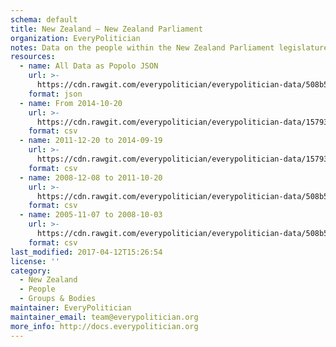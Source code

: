 ```yaml
---
schema: default
title: New Zealand — New Zealand Parliament
organization: EveryPolitician
notes: Data on the people within the New Zealand Parliament legislature of New Zealand.
resources:
  - name: All Data as Popolo JSON
    url: >-
      https://cdn.rawgit.com/everypolitician/everypolitician-data/508b52f1a6b007a1b257570e7a01d74fc29d5658/data/New_Zealand/House/ep-popolo-v1.0.json
    format: json
  - name: From 2014-10-20
    url: >-
      https://cdn.rawgit.com/everypolitician/everypolitician-data/15793915456b59fcd49863b015f97aa417b6c685/data/New_Zealand/House/term-51.csv
    format: csv
  - name: 2011-12-20 to 2014-09-19
    url: >-
      https://cdn.rawgit.com/everypolitician/everypolitician-data/15793915456b59fcd49863b015f97aa417b6c685/data/New_Zealand/House/term-50.csv
    format: csv
  - name: 2008-12-08 to 2011-10-20
    url: >-
      https://cdn.rawgit.com/everypolitician/everypolitician-data/508b52f1a6b007a1b257570e7a01d74fc29d5658/data/New_Zealand/House/term-49.csv
    format: csv
  - name: 2005-11-07 to 2008-10-03
    url: >-
      https://cdn.rawgit.com/everypolitician/everypolitician-data/508b52f1a6b007a1b257570e7a01d74fc29d5658/data/New_Zealand/House/term-48.csv
    format: csv
last_modified: 2017-04-12T15:26:54
license: ''
category:
  - New Zealand
  - People
  - Groups & Bodies
maintainer: EveryPolitician
maintainer_email: team@everypolitician.org
more_info: http://docs.everypolitician.org
---
```

